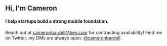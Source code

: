 ## Hi, I'm Cameron
#### I help startups build a strong mobile foundation. 

Reach out at cameronbardell@hey.com for contracting availability!
Find me on Twitter, my DMs are always open: [@cameronbardell](https://twitter.com/cameronbardell). 
